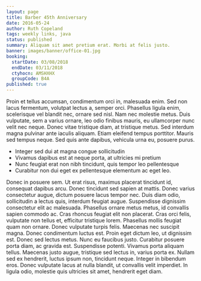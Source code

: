 ```yaml
---
layout: page
title: Barber 45th Anniversary
date: 2016-05-24
author: Ruth Copeland
tags: weekly links, java
status: published
summary: Aliquam sit amet pretium erat. Morbi at felis justo.
banner: images/banner/office-01.jpg
booking:
  startDate: 03/08/2018
  endDate: 03/11/2018
  ctyhocn: AMSHXHX
  groupCode: B4A
published: true
---
```

Proin et tellus accumsan, condimentum orci in, malesuada enim. Sed non lacus fermentum, volutpat lectus a, semper orci. Phasellus ligula enim, scelerisque vel blandit nec, ornare sed nisl. Nam nec molestie metus. Duis vulputate, sem a varius ornare, leo odio finibus mauris, eu ullamcorper nunc velit nec neque. Donec vitae tristique diam, at tristique metus. Sed interdum magna pulvinar ante iaculis aliquam. Etiam eleifend tempus porttitor. Mauris sed tempus neque. Sed quis ante dapibus, vehicula urna eu, posuere purus.

* Integer sed dui at magna congue sollicitudin
* Vivamus dapibus est at neque porta, at ultricies mi pretium
* Nunc feugiat erat non nibh tincidunt, quis tempor leo pellentesque
* Curabitur non dui eget ex pellentesque elementum ac eget leo.

Donec in posuere sem. Ut erat risus, maximus placerat tincidunt id, consequat dapibus arcu. Donec tincidunt sed sapien at mattis. Donec varius consectetur augue, dictum posuere lacus tempor nec. Duis diam odio, sollicitudin a lectus quis, interdum feugiat augue. Suspendisse dignissim consectetur elit ac malesuada. Phasellus ornare metus metus, id convallis sapien commodo ac. Cras rhoncus feugiat elit non placerat. Cras orci felis, vulputate non tellus et, efficitur tristique lorem. Phasellus mollis feugiat quam non ornare. Donec vulputate turpis felis. Maecenas nec suscipit magna. Donec condimentum luctus est. Proin eget dictum leo, ut dignissim est. Donec sed lectus metus.
Nunc eu faucibus justo. Curabitur posuere porta diam, ac gravida est. Suspendisse potenti. Vivamus porta aliquam tellus. Maecenas justo augue, tristique sed lectus in, varius porta ex. Nullam sed ex hendrerit, luctus ipsum non, tincidunt neque. Integer in bibendum eros. Donec vulputate lacus at nulla blandit, ut convallis velit imperdiet. In ligula odio, molestie quis ultricies sit amet, hendrerit eget diam.

